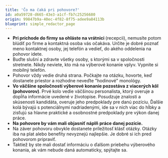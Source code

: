 ```yaml
---
title: 'Čo ma čaká pri pohovore?'
id: a0a59728-d665-43e3-a1cf-fb7c25256680
origin: 99847b9a-40ec-4f82-8f75-adee9a84113b
blueprint: simple_redactor_page
---
```

<ul>
	<li><strong>Pri príchode do firmy sa ohláste na vrátnici </strong>(recepcii), nemusíte potom blúdiť po firme a kontaktná osoba vás očakáva. Určite je dobré poznať meno kontaktnej osoby, jej telefón a vedieť, do akého oddelenia na pohovor idete.</li>
	<li>Buďte slušní a zdravte všetky osoby, s ktorými sa v spoločnosti stretnete. Nikdy neviete, kto má na výberové konanie vplyv. Vypnite si mobilný telefón.
	<o:p></o:p></li>
	<li>Pohovor vždy vedie druhá strana. Počkajte na otázku, hovorte, keď dostanete priestor a rozhodne neveďte "hodinové" monológy.
	<o:p></o:p></li>
	<li><strong>Vo väčšine spoločností výberové konanie pozostáva z viacerých kôl (pohovorov)</strong>. Prvé kolo vedie väčšinou personalista, ktorý overuje a dopĺňa informácie uvedené v životopise. Posudzuje znalosti a skúsenosti kandidáta, overuje jeho predpoklady pre danú pozíciu. Ďalšie kolá bývajú s potenciálnymi nadriadenými, ide sa v nich viac do hĺbky a zisťujú sa hlavne praktické a osobnostné predpoklady pre výkon danej práce.<br><o:p></o:p></li>
	<li><strong>Na pohovore by vám mali objasniť náplň práce danej pozície.<br><o:p></o:p></strong></li>
	<li>Na záver pohovoru obvykle dostanete príležitosť klásť otázky. Otázky iba na plat alebo benefity nevyznejú najlepšie. Je dobré si ich pred pohovorom pripraviť.<br><o:p></o:p></li>
	<li>Taktiež by ste mali dostať informáciu o ďalšom priebehu výberového konania, ak vám nebude daná automaticky, spýtajte sa.
	</li>
</ul>